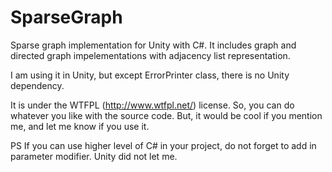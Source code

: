# SparseGraph

Sparse graph implementation for Unity with C#. It includes graph and directed graph impelementations with
adjacency list representation.

I am using it in Unity, but except ErrorPrinter class, there is no Unity dependency.

It is under the WTFPL (http://www.wtfpl.net/) license. So, you can do whatever you like with the source code.
But, it would be cool if you mention me, and let me know if you use it.

PS If you can use higher level of C# in your project, do not forget to add in parameter modifier. Unity did not let me.
